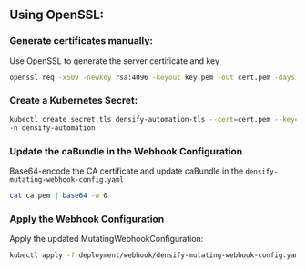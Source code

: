 ## Using OpenSSL:

### Generate certificates manually:

Use OpenSSL to generate the server certificate and key
```bash
openssl req -x509 -newkey rsa:4096 -keyout key.pem -out cert.pem -days 365 -nodes
```

### Create a Kubernetes Secret:
```bash
kubectl create secret tls densify-automation-tls --cert=cert.pem --key=key.pem 
-n densify-automation
```

### Update the caBundle in the Webhook Configuration

Base64-encode the CA certificate and update caBundle in the `densify-mutating-webhook-config.yaml`
```bash
cat ca.pem | base64 -w 0
```

### Apply the Webhook Configuration

Apply the updated MutatingWebhookConfiguration:
```bash
kubectl apply -f deployment/webhook/densify-mutating-webhook-config.yaml
```

